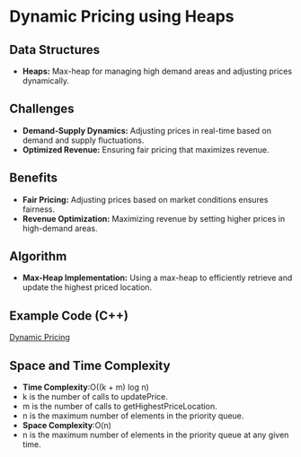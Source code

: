 # Dynamic Pricing using Heaps

## Data Structures
- **Heaps:** Max-heap for managing high demand areas and adjusting prices dynamically.

## Challenges
- **Demand-Supply Dynamics:** Adjusting prices in real-time based on demand and supply fluctuations.
- **Optimized Revenue:** Ensuring fair pricing that maximizes revenue.

## Benefits
- **Fair Pricing:** Adjusting prices based on market conditions ensures fairness.
- **Revenue Optimization:** Maximizing revenue by setting higher prices in high-demand areas.

## Algorithm
- **Max-Heap Implementation:** Using a max-heap to efficiently retrieve and update the highest priced location.

## Example Code (C++)
[Dynamic Pricing](https://github.com/Prajwal1110/APS.github.io/blob/9f441d0ef8618a5b4998b1feac603253ebb6d40a/codes/dynamicpricing.cpp)

## Space and Time Complexity
- **Time Complexity**:O((k + m) log n)
- k is the number of calls to updatePrice.
- m is the number of calls to getHighestPriceLocation.
- n is the maximum number of elements in the priority queue.
- **Space Complexity**:O(n)
- n is the maximum number of elements in the priority queue at any given time.
